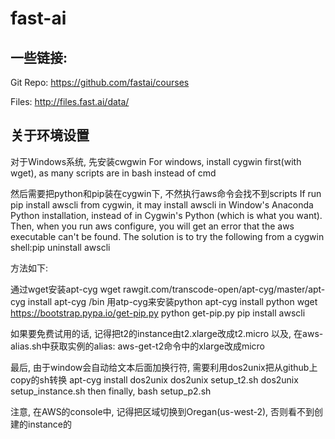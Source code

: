 # fast-ai
## 一些链接:
Git Repo: https://github.com/fastai/courses

Files:
http://files.fast.ai/data/

## 关于环境设置
对于Windows系统, 先安装cwgwin
For windows, install cygwin first(with wget), as many scripts are in bash instead of cmd

然后需要把python和pip装在cygwin下, 不然执行aws命令会找不到scripts
If run pip install awscli from cygwin, it may install awscli in Window's Anaconda Python installation, instead of in Cygwin's Python (which is what you want). 
Then, when you run aws configure, you will get an error that the aws executable can't be found. The solution is to try the following from a cygwin shell:pip uninstall awscli

方法如下:

通过wget安装apt-cyg
wget rawgit.com/transcode-open/apt-cyg/master/apt-cyg
install apt-cyg /bin
用atp-cyg来安装python
apt-cyg install python
wget https://bootstrap.pypa.io/get-pip.py
python get-pip.py
pip install awscli

如果要免费试用的话, 记得把t2的instance由t2.xlarge改成t2.micro
以及, 在aws-alias.sh中获取实例的alias: aws-get-t2命令中的xlarge改成micro

最后, 由于window会自动给文本后面加换行符, 需要利用dos2unix把从github上copy的sh转换
apt-cyg install dos2unix
dos2unix setup_t2.sh
dos2unix setup_instance.sh
then finally, bash setup_p2.sh

注意, 在AWS的console中, 记得把区域切换到Oregan(us-west-2), 否则看不到创建的instance的
